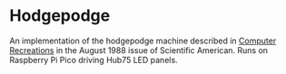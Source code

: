 # Hodgepodge
An implementation of the hodgepodge machine described in [Computer Recreations](https://www-jstor-org.ezproxy.bpl.org/stable/pdf/24989205.pdf) in the August 1988 issue of Scientific American. Runs on Raspberry Pi Pico driving Hub75 LED panels.
